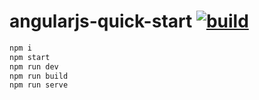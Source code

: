 # angularjs-quick-start [![build](https://travis-ci.org/daggerok/angularjs.svg?branch=quickstart)](https://travis-ci.org/daggerok/angularjs)

```bash
npm i
npm start
npm run dev
npm run build
npm run serve
```
